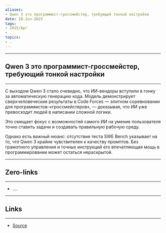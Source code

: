 ```yaml
---
aliases: 
- Qwen 3 это программист-гроссмейстер, требующий тонкой настройки 
date: 28-Jun-2025
tags:
- 2025/Apr
- .
topics:
- .
---
```

-----
##  Qwen 3 это программист-гроссмейстер, требующий тонкой настройки 
-----
С выходом Qwen 3 стало очевидно, что ИИ-вендоры вступили в гонку за автоматическую генерацию кода. Модель демонстрирует сверхчеловеческие результаты в Code Forces — элитном соревновании для программистов-«гроссмейстеров», — доказывая, что ИИ уже превосходит людей в написании сложной логики. 

Это смещает фокус с возможностей самого ИИ на умение пользователя точно ставить задачи и создавать правильную рабочую среду.

Однако есть важный нюанс: отсутствие теста SWE Bench указывает на то, что Qwen 3 крайне чувствителен к качеству промптов. Без грамотного управления и точных инструкций его впечатляющая мощь в программировании может остаться нераскрытой.

---
## Zero-links
---
- ....

---
## Links
---
- [Source](https://t.me/turboproject/1635)